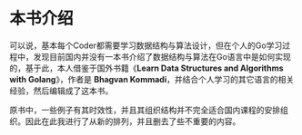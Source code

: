 # 本书介绍

​		可以说，基本每个Coder都需要学习数据结构与算法设计，但在个人的Go学习过程中，发现目前国内并没有一本书介绍了数据结构与算法在Go语言中是如何实现的，基于此，本人借鉴于国外书籍《**Learn Data Structures and Algorithms with Golang**》，作者是 **Bhagvan Kommadi**，并结合个人学习的其它语言的相关经验，然后编辑成了这本书。

​		原书中，一些例子有其时效性，并且其组织结构并不完全适合国内课程的安排组织。因此在此我进行了从新的排列，并且删去了些不重要的内容。

